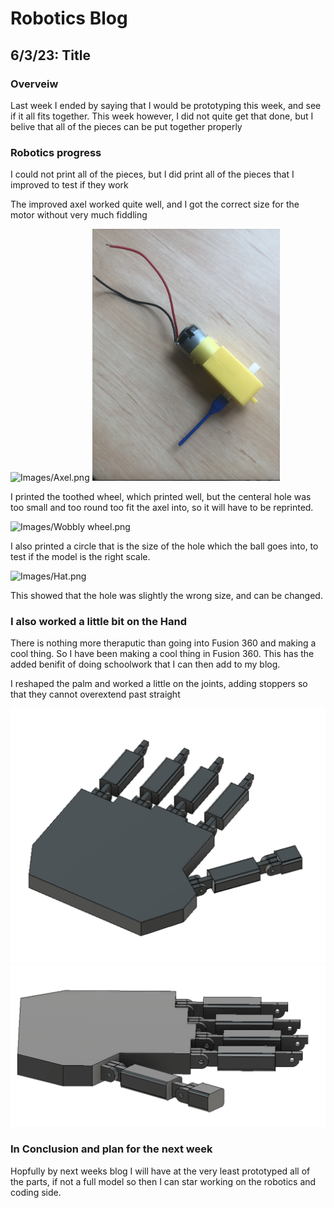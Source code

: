 # Robotics Blog 

## 6/3/23: Title

### Overveiw

Last week I ended by saying that I would be prototyping this week, and see if it all fits together. This week however, I did not quite get that done, but I belive that all of the pieces can be put together properly

### Robotics progress


I could not print all of the pieces, but I did print all of the pieces that I improved to test if they work

The improved axel worked quite well, and I got the correct size for the motor without very much fiddling

<img src="../Images/Improved Axel copy.png" width=300px alt="Images/Axel.png">

<img src="../Images/Improved Axel Fit.png" width=300px alt="Images/Axel.png">


I printed the toothed wheel, which printed well, but the centeral hole was too small and too round too fit the axel into, so it will have to be reprinted.

<img src="../Images/Improved Wheel Prototype.png" width=500px alt="Images/Wobbly wheel.png">


I also printed a circle that is the size of the hole which the ball goes into, to test if the model is the right scale.

<img src="../Images/Prototype Ball.png" width=600px alt="Images/Hat.png">

This showed that the hole was slightly the wrong size, and can be changed.

### I also worked a little bit on the Hand

There is nothing more theraputic than going into Fusion 360 and making a cool thing. So I have been making a cool thing in Fusion 360. This has the added benifit of doing schoolwork that I can then add to my blog.

I reshaped the palm and worked a little on the joints, adding stoppers so that they cannot overextend past straight

<img src="../Images/Robotic Hand Progress 1.png" width=600px alt="Images/Hand1.png">
<img src="../Images/Robotic Hand Progress 2.png" width=600px alt="Images/Hand2.png">


### In Conclusion and plan for the next week

Hopfully by next weeks blog I will have at the very least prototyped all of the parts, if not a full model so then I can star working on the robotics and coding side.

